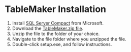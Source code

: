 # TableMaker Installation

1. Install [SQL Server Compact](https://www.microsoft.com/en-us/download/details.aspx?id=30709) from Microsoft.
1. Download the [TableMaker.zip file](https://github.com/wjschne/TableMakerInstallation/raw/main/TableMaker.zip).
2. Unzip the file to the folder of your choice.
3. Navigate to the file folder where you unzipped the file.
4. Double-click setup.exe, and follow instructions.

